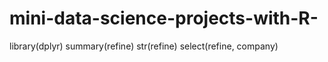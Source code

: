 # mini-data-science-projects-with-R-
library(dplyr)
summary(refine)
str(refine)
select(refine, company)